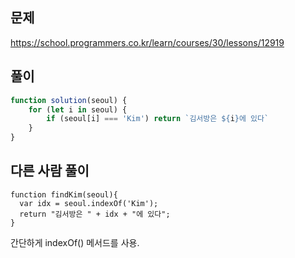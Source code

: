 ## 문제
https://school.programmers.co.kr/learn/courses/30/lessons/12919
## 풀이
```javascript
function solution(seoul) {
    for (let i in seoul) {
        if (seoul[i] === 'Kim') return `김서방은 ${i}에 있다`
    }
}
```
## 다른 사람 풀이
```
function findKim(seoul){
  var idx = seoul.indexOf('Kim');
  return "김서방은 " + idx + "에 있다";
}
```
간단하게 indexOf() 메서드를 사용.
